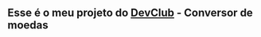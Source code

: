 <h2>Esse é o meu projeto do <a href="https://rodolfomori.com.br/devclub">DevClub</a> - Conversor de moedas</h2>
